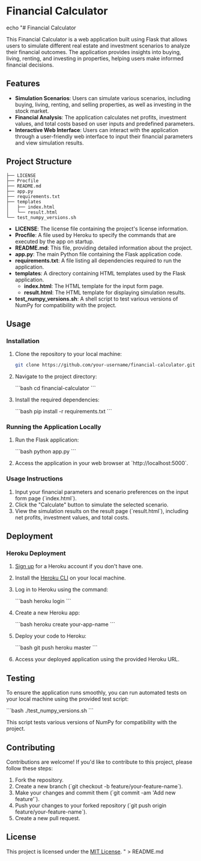 # Financial Calculator

echo "# Financial Calculator

This Financial Calculator is a web application built using Flask that allows users to simulate different real estate and investment scenarios to analyze their financial outcomes. The application provides insights into buying, living, renting, and investing in properties, helping users make informed financial decisions.

## Features

- **Simulation Scenarios**: Users can simulate various scenarios, including buying, living, renting, and selling properties, as well as investing in the stock market.
- **Financial Analysis**: The application calculates net profits, investment values, and total costs based on user inputs and predefined parameters.
- **Interactive Web Interface**: Users can interact with the application through a user-friendly web interface to input their financial parameters and view simulation results.

## Project Structure

```
├── LICENSE
├── Procfile
├── README.md
├── app.py
├── requirements.txt
├── templates
│   ├── index.html
│   └── result.html
└── test_numpy_versions.sh
```

- **LICENSE**: The license file containing the project's license information.
- **Procfile**: A file used by Heroku to specify the commands that are executed by the app on startup.
- **README.md**: This file, providing detailed information about the project.
- **app.py**: The main Python file containing the Flask application code.
- **requirements.txt**: A file listing all dependencies required to run the application.
- **templates**: A directory containing HTML templates used by the Flask application.
  - **index.html**: The HTML template for the input form page.
  - **result.html**: The HTML template for displaying simulation results.
- **test_numpy_versions.sh**: A shell script to test various versions of NumPy for compatibility with the project.

## Usage

### Installation

1. Clone the repository to your local machine:

   ```bash
   git clone https://github.com/your-username/financial-calculator.git
   ```

2. Navigate to the project directory:

   \`\`\`bash
   cd financial-calculator
   \`\`\`

3. Install the required dependencies:

   \`\`\`bash
   pip install -r requirements.txt
   \`\`\`

### Running the Application Locally

1. Run the Flask application:

   \`\`\`bash
   python app.py
   \`\`\`

2. Access the application in your web browser at \`http://localhost:5000\`.

### Usage Instructions

1. Input your financial parameters and scenario preferences on the input form page (\`index.html\`).
2. Click the "Calculate" button to simulate the selected scenario.
3. View the simulation results on the result page (\`result.html\`), including net profits, investment values, and total costs.

## Deployment

### Heroku Deployment

1. [Sign up](https://signup.heroku.com/) for a Heroku account if you don't have one.
2. Install the [Heroku CLI](https://devcenter.heroku.com/articles/heroku-cli) on your local machine.
3. Log in to Heroku using the command:

   \`\`\`bash
   heroku login
   \`\`\`

4. Create a new Heroku app:

   \`\`\`bash
   heroku create your-app-name
   \`\`\`

5. Deploy your code to Heroku:

   \`\`\`bash
   git push heroku master
   \`\`\`

6. Access your deployed application using the provided Heroku URL.

## Testing

To ensure the application runs smoothly, you can run automated tests on your local machine using the provided test script:

\`\`\`bash
./test_numpy_versions.sh
\`\`\`

This script tests various versions of NumPy for compatibility with the project.

## Contributing

Contributions are welcome! If you'd like to contribute to this project, please follow these steps:

1. Fork the repository.
2. Create a new branch (\`git checkout -b feature/your-feature-name\`).
3. Make your changes and commit them (\`git commit -am 'Add new feature'\`).
4. Push your changes to your forked repository (\`git push origin feature/your-feature-name\`).
5. Create a new pull request.

## License

This project is licensed under the [MIT License](LICENSE).
" > README.md
